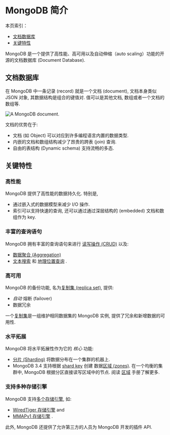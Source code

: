 # MongoDB 简介

本页索引：

* [文档数据库](#文档数据库)
* [关键特性](#关键特性)

MongoDB 是一个提供了高性能、高可用以及自动伸缩（auto scaling）功能的开源的文档数据库 (Document Database).

## 文档数据库

在 MongoDB 中一条记录 (record) 就是一个文档 (document), 文档本身类似 JSON 对象, 其数据结构是组合的键值对. 值可以是其他文档, 数组或者一个文档的数组等.

![](https://docs.mongodb.com/manual/_images/crud-annotated-document.bakedsvg.svg "A MongoDB document.")

文档的优势在于:

* 文档 \(如 Object\) 可以对应到许多编程语言内置的数据类型.
* 内嵌的文档和数组结构减少了昂贵的跨表 (join) 查询.
* 自由的表结构 (Dynamic schema) 支持流畅的多态.

## 关键特性

### 高性能

MongoDB 提供了高性能的数据持久化. 特别是,

* 通过嵌入式的数据模型来减少 I/O 操作.
* 索引可以支持快速的查询, 还可以通过通过深层结构的 (embedded) 文档和数组作为 key.

### 丰富的查询语句

MongoDB 拥有丰富的查询语句来进行 [读写操作 \(CRUD\)](https://docs.mongodb.com/manual/crud/) 以及:

* [数据聚合 (Aggregation)](https://docs.mongodb.com/manual/core/aggregation-pipeline/)
* [文本搜索](https://docs.mongodb.com/manual/text-search/)
  和
  [地理位置查询](https://docs.mongodb.com/manual/tutorial/geospatial-tutorial/)
  .

### 高可用

MongoDB 的备份功能, 名为[复制集 (replica set)](https://docs.mongodb.com/manual/replication/), 提供:

* _自动_ 熔断 (failover)
* 数据冗余

一个[复制集](https://docs.mongodb.com/manual/replication/)是一组维护相同数据集的 MongoDB 实例, 提供了冗余和新增数据的可用性.

### 水平拓展

MongoDB 将水平拓展性作为它的 _核心_ 功能:

* [分片 (Sharding)](https://docs.mongodb.com/manual/sharding/#sharding-introduction)
  将数据分布在一个集群的机器上.
* MongoDB 3.4 支持根据 [shard key](https://docs.mongodb.com/manual/reference/glossary/#term-shard-key) 创建
  数据[区域 (zones)](https://docs.mongodb.com/manual/core/zone-sharding/#zone-sharding). 在一个均衡的集群中, MongoDB 根据分区直接读写区域中的节点. 阅读
  [区域](https://docs.mongodb.com/manual/core/zone-sharding/#zone-sharding)
  手册了解更多.

### 支持多种存储引擎

MongoDB 支持[多个存储引擎](https://docs.mongodb.com/manual/core/storage-engines/), 如:

* [WiredTiger 存储引擎](https://docs.mongodb.com/manual/core/wiredtiger/)
  and
* [MMAPv1 存储引擎](https://docs.mongodb.com/manual/core/mmapv1/)
  .

此外, MongoDB 还提供了允许第三方的人员为 MongoDB 开发的插件 API.

